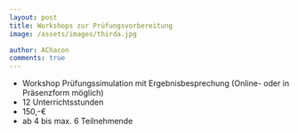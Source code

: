 ```yaml
---
layout: post
title: Workshops zur Prüfungsvorbereitung
image: /assets/images/thirda.jpg

author: AChacon
comments: true
---
```

- Workshop Prüfungssimulation mit Ergebnisbesprechung (Online- oder in Präsenzform möglich)
- 12 Unterrichtsstunden 
- 150,-€
- ab 4 bis max. 6 Teilnehmende

